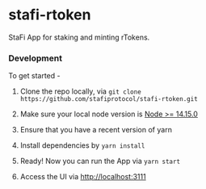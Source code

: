 # stafi-rtoken

StaFi App for staking and minting rTokens.

### Development

To get started -

1. Clone the repo locally, via `git clone https://github.com/stafiprotocol/stafi-rtoken.git`

2. Make sure your local node version is [Node >= 14.15.0](https://nodejs.org/en/)

3. Ensure that you have a recent version of yarn

4. Install dependencies by `yarn install`

5. Ready! Now you can run the App via `yarn start`

6. Access the UI via [http://localhost:3111](http://localhost:3111)